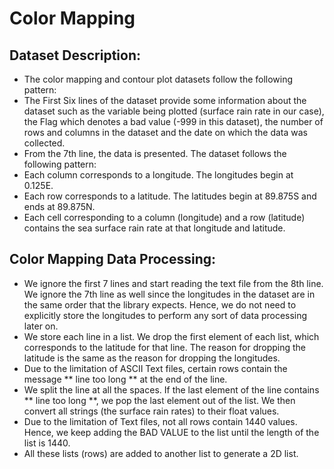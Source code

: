 # Color Mapping

## Dataset Description:

- The color mapping and contour plot datasets follow the following pattern:
- The First Six lines of the dataset provide some information about the dataset such as the variable being plotted (surface rain rate in our case), the Flag which denotes a bad value (-999 in this dataset), the number of rows and columns in the dataset and the date on which the data was collected.
- From the 7th line, the data is presented. The dataset follows the following pattern:
- Each column corresponds to a longitude. The longitudes begin at 0.125E.
- Each row corresponds to a latitude. The latitudes begin at 89.875S and ends at 89.875N.
- Each cell corresponding to a column (longitude) and a row (latitude) contains the sea surface rain rate at that longitude and latitude.

## Color Mapping Data Processing: 

- We ignore the first 7 lines and start reading the text file from the 8th line. We ignore the 7th line as well since the longitudes in the dataset are in the same order that the library expects. Hence, we do not need to explicitly store the longitudes to perform any sort of data processing later on.
- We store each line in a list. We drop the first element of each list, which corresponds to the latitude for that line. The reason for dropping the latitude is the same as the reason for dropping the longitudes. 
- Due to the limitation of ASCII Text files, certain rows contain the message ** line too long ** at the end of the line.
- We split the line at all the spaces. If the last element of the line contains ** line too long **, we pop the last element out of the list. We then convert all strings (the surface rain rates) to their float values. 
- Due to the limitation of Text files, not all rows contain 1440 values. Hence, we keep adding the BAD VALUE to the list until the length of the list is 1440. 
- All these lists (rows) are added to another list to generate a 2D list.